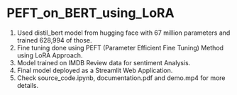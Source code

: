 # PEFT_on_BERT_using_LoRA
1. Used distil_bert model from hugging face with 67 million parameters and trained 628,994 of those.
2. Fine tuning done using PEFT (Parameter Efficient Fine Tuning) Method using LoRA Approach.
3. Model trained on IMDB Review data for sentiment Analysis.
4. Final model deployed as a Streamlit Web Application.
5. Check source_code.ipynb, documentation.pdf and demo.mp4 for more details. 

